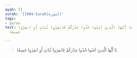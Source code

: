 ```yaml
---
ayah: 71
surah: '[[004-Surah|سورة]]'
tags:
- quran
text: يَا أَيُّهَا الَّذِينَ آمَنُوا خُذُوا حِذْرَكُمْ فَانفِرُوا ثُبَاتٍ أَوِ انفِرُوا
  جَمِيعًا

---
```

> يَا أَيُّهَا الَّذِينَ آمَنُوا خُذُوا حِذْرَكُمْ فَانفِرُوا ثُبَاتٍ أَوِ انفِرُوا جَمِيعًا
